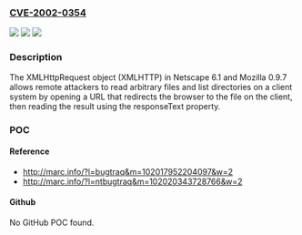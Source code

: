 ### [CVE-2002-0354](https://cve.mitre.org/cgi-bin/cvename.cgi?name=CVE-2002-0354)
![](https://img.shields.io/static/v1?label=Product&message=n%2Fa&color=blue)
![](https://img.shields.io/static/v1?label=Version&message=n%2Fa&color=blue)
![](https://img.shields.io/static/v1?label=Vulnerability&message=n%2Fa&color=brighgreen)

### Description

The XMLHttpRequest object (XMLHTTP) in Netscape 6.1 and Mozilla 0.9.7 allows remote attackers to read arbitrary files and list directories on a client system by opening a URL that redirects the browser to the file on the client, then reading the result using the responseText property.

### POC

#### Reference
- http://marc.info/?l=bugtraq&m=102017952204097&w=2
- http://marc.info/?l=ntbugtraq&m=102020343728766&w=2

#### Github
No GitHub POC found.

